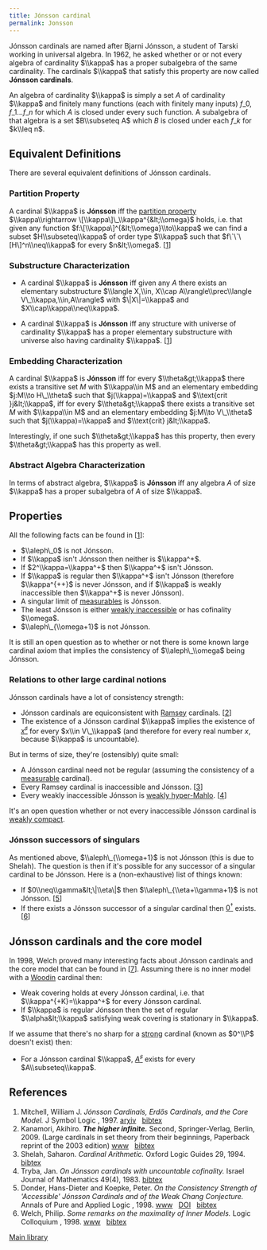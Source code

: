 ```yaml
---
title: Jónsson cardinal
permalink: Jonsson
---
```


Jónsson cardinals are named after Bjarni Jónsson, a student of Tarski
working in universal algebra. In 1962, he asked whether or or not every
algebra of cardinality $\\kappa$ has a proper subalgebra of the same
cardinality. The cardinals $\\kappa$ that satisfy this property are now
called **Jónsson cardinals**.

An algebra of cardinality $\\kappa$ is simply a set $A$ of cardinality
$\\kappa$ and finitely many functions (each with finitely many inputs)
$f\_0,f\_1...f\_n$ for which $A$ is closed under every such function. A
subalgebra of that algebra is a set $B\\subseteq A$ which $B$ is closed
under each $f\_k$ for $k\\leq n$.

## Equivalent Definitions

There are several equivalent definitions of Jónsson cardinals.

### Partition Property

A cardinal $\\kappa$ is **Jónsson** iff the [partition
property](Partition_property "Partition property")
$\\kappa\\rightarrow \[\\kappa\]\_\\kappa^{&lt;\\omega}$ holds, i.e.
that given any function $f:\[\\kappa\]^{&lt;\\omega}\\to\\kappa$ we can
find a subset $H\\subseteq\\kappa$ of order type $\\kappa$ such that
$f\`\`\[H\]^n\\neq\\kappa$ for every $n&lt;\\omega$.
\[[1](#bibkey_Kanamori2003:HigherInfinite)\]

### Substructure Characterization

-   A cardinal $\\kappa$ is **Jónsson** iff given any $A$ there exists
    an elementary substructure $\\langle X,\\in, X\\cap
    A\\rangle\\prec\\langle V\_\\kappa,\\in,A\\rangle$ with
    $\|X\|=\\kappa$ and $X\\cap\\kappa\\neq\\kappa$.


-   A cardinal $\\kappa$ is **Jónsson** iff any structure with universe
    of cardinality $\\kappa$ has a proper elementary substructure with
    universe also having cardinality $\\kappa$.
    \[[1](#bibkey_Kanamori2003:HigherInfinite)\]

### Embedding Characterization

A cardinal $\\kappa$ is **Jónsson** iff for every $\\theta&gt;\\kappa$
there exists a transitive set $M$ with $\\kappa\\in M$ and an elementary
embedding $j:M\\to H\_\\theta$ such that $j(\\kappa)=\\kappa$ and
$\\text{crit }j&lt;\\kappa$, iff for every $\\theta&gt;\\kappa$ there
exists a transitive set $M$ with $\\kappa\\in M$ and an elementary
embedding $j:M\\to V\_\\theta$ such that $j(\\kappa)=\\kappa$ and
$\\text{crit} j&lt;\\kappa$.

Interestingly, if one such $\\theta&gt;\\kappa$ has this property, then
every $\\theta&gt;\\kappa$ has this property as well.

### Abstract Algebra Characterization

In terms of abstract algebra, $\\kappa$ is **Jónsson** iff any algebra
$A$ of size $\\kappa$ has a proper subalgebra of $A$ of size $\\kappa$.

## Properties

All the following facts can be found in
\[[1](#bibkey_Kanamori2003:HigherInfinite)\]:

-   $\\aleph\_0$ is not Jónsson.
-   If $\\kappa$ isn't Jónsson then neither is $\\kappa^+$.
-   If $2^\\kappa=\\kappa^+$ then $\\kappa^+$ isn't Jónsson.
-   If $\\kappa$ is regular then $\\kappa^+$ isn't Jónsson (therefore
    $\\kappa^{++}$ is never Jónsson, and if $\\kappa$ is weakly
    inaccessible then $\\kappa^+$ is never Jónsson).
-   A singular limit of
    [measurables](Measurable "Measurable")
    is Jónsson.
-   The least Jónsson is either [weakly
    inaccessible](Inaccessible "Inaccessible")
    or has cofinality $\\omega$.
-   $\\aleph\_{\\omega+1}$ is not Jónsson.

It is still an open question as to whether or not there is some known
large cardinal axiom that implies the consistency of $\\aleph\_\\omega$
being Jónsson.

### Relations to other large cardinal notions

Jónsson cardinals have a lot of consistency strength:

-   Jónsson cardinals are equiconsistent with
    [Ramsey](Ramsey "Ramsey")
    cardinals. \[[2](#bibkey_Mitchell1997:JonssonErdosCoreModel)\]
-   The existence of a Jónsson cardinal $\\kappa$ implies the existence
    of
    <a href="Zero_sharp" class="mw-redirect" title="Zero sharp">$x^\sharp$</a>
    for every $x\\in V\_\\kappa$ (and therefore for every real number
    $x$, because $\\kappa$ is uncountable).

But in terms of size, they're (ostensibly) quite small:

-   A Jónsson cardinal need not be regular (assuming the consistency of
    a
    [measurable](Measurable "Measurable")
    cardinal).
-   Every Ramsey cardinal is inaccessible and Jónsson.
    \[[3](#bibkey_Kanamori2009:HigherInfinite)\]
-   Every weakly inaccessible Jónsson is [weakly
    hyper-Mahlo](Mahlo "Mahlo").
    \[[4](#bibkey_Shelah1994:CardinalArithmetic)\]

It's an open question whether or not every inaccessible Jónsson cardinal
is [weakly
compact](Weakly_compact "Weakly compact").

### Jónsson successors of singulars

As mentioned above, $\\aleph\_{\\omega+1}$ is not Jónsson (this is due
to Shelah). The question is then if it's possible for any successor of a
singular cardinal to be Jónsson. Here is a (non-exhaustive) list of
things known:

-   If $0\\neq\\gamma&lt;\|\\eta\|$ then $\\aleph\_{\\eta+\\gamma+1}$ is
    not Jónsson. \[[5](#bibkey_TrybaJan1983:JonssonUncountable)\]
-   If there exists a Jónsson successor of a singular cardinal then
    <a href="Zero_dagger" class="mw-redirect" title="Zero dagger">$0^\dagger$</a>
    exists. \[[6](#bibkey_DonderKoepke1998:AccessibleJonsson)\]

## Jónsson cardinals and the core model

In 1998, Welch proved many interesting facts about Jónsson cardinals and
the core model that can be found in
\[[7](#bibkey_Welch1998:InnerModels)\]. Assuming there is no inner model
with a
[Woodin](Woodin "Woodin")
cardinal then:

-   Weak covering holds at every Jónsson cardinal, i.e. that
    $\\kappa^{+K}=\\kappa^+$ for every Jónsson cardinal.
-   If $\\kappa$ is regular Jónsson then the set of regular
    $\\alpha&lt;\\kappa$ satisfying weak covering is stationary in
    $\\kappa$.

If we assume that there's no sharp for a
[strong](Strong "Strong")
cardinal (known as $0^\\P$ doesn't exist) then:

-   For a Jónsson cardinal $\\kappa$,
    <a href="Zero_sharp" class="mw-redirect" title="Zero sharp">$A^\sharp$</a>
    exists for every $A\\subseteq\\kappa$.

## References

1.  <span id="bibkey_Mitchell1997:JonssonErdosCoreModel">Mitchell,
    William J. *Jónsson Cardinals, Erdős Cardinals, and the Core Model.*
    J Symbol Logic , 1997.
    <a href="http://arxiv.org/abs/math/9706207" class="extiw">arχiv</a>   <a href="javascript:bibpopup(&#39;@article%7B#Mitchell1997:JonssonErdosCoreModel,%20%20%20%20%20%20%20AUTHOR%20=%20%7BMitchell,%20William%20J.%7D,%3Cbr%3E%20%20%20%20%20%20%20TITLE%20=%20%7BJónsson%20Cardinals,%20Erdős%20Cardinals,%20and%20the%20Core%20Model%7D,%3Cbr%3E%20%20%20%20%20%20%20JOURNAL%20=%20%7BJ.%20Symbol%20Logic%7D,%3Cbr%3E%20%20%20%20%20%20%20FJOURNAL%20=%20%7BThe%20Journal%20of%20Symbolic%20Logic%7D,%3Cbr%3E%20%20%20%20%20%20%20EPRINT%20=%20%7Bmath/9706207%7D,%3Cbr%3E%20%20%20%20%20%20%20YEAR%20=%20%7B1997%7D%7D&#39;)" class="bibtex">bibtex</a></span>
2.  <span id="bibkey_Kanamori2009:HigherInfinite">Kanamori, Akihiro.
    ***The higher infinite.*** Second, Springer-Verlag, Berlin, 2009.
    (Large cardinals in set theory from their beginnings, Paperback
    reprint of the 2003 edition)
    <a href="https://link.springer.com/book/10.1007%2F978-3-540-88867-3" class="extiw">www</a>   <a href="javascript:bibpopup(&#39;@book%7BKanamori2009:HigherInfinite,%20%20%20%20AUTHOR%20=%20%7BKanamori,%20Akihiro%7D,%3Cbr%3E%20%20%20%20%20TITLE%20=%20%7BThe%20higher%20infinite%7D,%3Cbr%3E%20%20%20%20SERIES%20=%20%7BSpringer%20Monographs%20in%20Mathematics%7D,%3Cbr%3E%20%20%20EDITION%20=%20%7BSecond%7D,%3Cbr%3E%20%20%20%20%20%20NOTE%20=%20%7BLarge%20cardinals%20in%20set%20theory%20from%20their%20beginnings,%20%20%20%20%20%20%20%20%20%20%20%20%20%20Paperback%20reprint%20of%20the%202003%20edition%7D,%3Cbr%3E%20PUBLISHER%20=%20%7BSpringer-Verlag%7D,%3Cbr%3E%20%20%20ADDRESS%20=%20%7BBerlin%7D,%3Cbr%3E%20%20%20%20%20%20YEAR%20=%20%7B2009%7D,%3Cbr%3E%20%20%20%20%20PAGES%20=%20%7Bxxii+536%7D,%3Cbr%3E%20%20%20%20%20%20%20URL%20=%20%7Bhttps://link.springer.com/book/10.1007%2F978-3-540-88867-3%7D%7D&#39;)" class="bibtex">bibtex</a></span>
3.  <span id="bibkey_Shelah1994:CardinalArithmetic">Shelah, Saharon.
    *Cardinal Arithmetic.* Oxford Logic Guides 29, 1994.
    <a href="javascript:bibpopup(&#39;@article%20%7B#Shelah1994:CardinalArithmetic,%20%20%20%20AUTHOR%20=%20%7BShelah,%20Saharon%7D,%3Cbr%3E%20%20%20%20%20TITLE%20=%20%7BCardinal%20Arithmetic%7D,%3Cbr%3E%20%20%20JOURNAL%20=%20%7BOxford%20Logic%20Guides%7D,%3Cbr%3E%20%20%20%20VOLUME%20=%20%7B29%7D,%3Cbr%3E%20%20%20%20%20%20YEAR%20=%20%7B1994%7D,%3Cbr%3E%7D&#39;)" class="bibtex">bibtex</a></span>
4.  <span id="bibkey_TrybaJan1983:JonssonUncountable">Tryba, Jan. *On
    Jónsson cardinals with uncountable cofinality.* Israel Journal of
    Mathematics 49(4), 1983.
    <a href="javascript:bibpopup(&#39;@article%7BTrybaJan1983:JonssonUncountable,%20%20%20%20AUTHOR%20=%20%7BTryba,%20Jan%7D,%3Cbr%3E%20%20%20%20%20TITLE%20=%20%7BOn%20Jónsson%20cardinals%20with%20uncountable%20cofinality%7D,%3Cbr%3E%20%20%20%20%20%20YEAR%20=%20%7B1983%7D,%3Cbr%3E%20%20%20JOURNAL%20=%20%7BIsrael%20Journal%20of%20Mathematics%7D,%3Cbr%3E%20%20%20%20VOLUME%20=%20%7B49%7D,%3Cbr%3E%20%20%20%20NUMBER%20=%20%7B4%7D,%3Cbr%3E%7D&#39;)" class="bibtex">bibtex</a></span>
5.  <span id="bibkey_DonderKoepke1998:AccessibleJonsson">Donder,
    Hans-Dieter and Koepke, Peter. *On the Consistency Strength of
    'Accessible' Jónsson Cardinals and of the Weak Chang Conjecture.*
    Annals of Pure and Applied Logic , 1998.
    <a href="https://ac.els-cdn.com/0168007283900209/1-s2.0-0168007283900209-main.pdf?_tid=466bc36a-c95e-11e7-bf33-00000aab0f27&amp;acdnat=1510679420_e0c0ac48663b05db4a42ead08262d38f" class="extiw">www</a>   <a href="http://web.archive.org/web/20191005075111/http://dx.doi.org/10.1016/0168-0072(83)90020-9" class="extiw">DOI</a>   <a href="javascript:bibpopup(&#39;@article%7BDonderKoepke1983:AccessibleJonsson,%20author%20=%20%7BDonder,%20Hans-Dieter%20and%20Koepke,%20Peter%7D,%3Cbr%3Etitle%20=%20%7BOn%20the%20Consistency%20Strength%20of%20\&#39;Accessible\&#39;%20Jónsson%20Cardinals%20and%20of%20the%20Weak%20Chang%20Conjecture%7D,%3Cbr%3Ejournal%20=%20%7BAnnals%20of%20Pure%20and%20Applied%20Logic%7D,%3Cbr%3Eyear%20=%20%7B1998%7D,%3Cbr%3Edoi%20=%20%7B10.1016/0168-0072(83)90020-9%7D,%3Cbr%3Eurl=%7Bhttps://ac.els-cdn.com/0168007283900209/1-s2.0-0168007283900209-main.pdf?_tid=466bc36a-c95e-11e7-bf33-00000aab0f27&amp;acdnat=1510679420_e0c0ac48663b05db4a42ead08262d38f%7D,%3Cbr%3E%7D&#39;)" class="bibtex">bibtex</a></span>
6.  <span id="bibkey_Welch1998:InnerModels">Welch, Philip. *Some remarks
    on the maximality of Inner Models.* Logic Colloquium , 1998.
    <a href="http://citeseerx.ist.psu.edu/viewdoc/download?doi=10.1.1.41.7037&amp;rep=rep1&amp;type=pdf" class="extiw">www</a>   <a href="javascript:bibpopup(&#39;@article%7BWelch1998:InnerModels,%20%20%20%20author%20=%20%7BWelch,%20Philip%7D,%3Cbr%3E%20%20%20%20title%20=%20%7BSome%20remarks%20on%20the%20maximality%20of%20Inner%20Models%7D,%3Cbr%3E%20%20%20%20journal%20=%20%7BLogic%20Colloquium%7D,%3Cbr%3E%20%20%20%20year%20=%20%7B1998%7D,%3Cbr%3E%20%20%20%20url%20=%20%7Bhttp://citeseerx.ist.psu.edu/viewdoc/download?doi=10.1.1.41.7037&amp;rep=rep1&amp;type=pdf%7D,%3Cbr%3E%7D&#39;)" class="bibtex">bibtex</a></span>

[Main
library](Library "Library")



